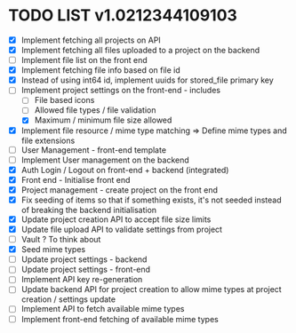 # TODO LIST v1.0212344109103

- [x] Implement fetching all projects on API
- [x] Implement fetching all files uploaded to a project on the backend
- [ ] Implement file list on the front end
- [x] Implement fetching file info based on file id
- [x] Instead of using int64 id, implement uuids for stored_file primary key
- [ ] Implement project settings on the front-end - includes
  - [ ] File based icons
  - [ ] Allowed file types / file validation
  - [x] Maximum / minimum file size allowed
- [x] Implement file resource / mime type matching => Define mime types and file extensions
- [ ] User Management - front-end template
- [ ] Implement User management on the backend
- [x] Auth Login / Logout on front-end + backend (integrated)
- [x] Front end - Initialise front end
- [x] Project management - create project on the front end
- [x] Fix seeding of items so that if something exists, it's not seeded instead of breaking the backend initialisation
- [x] Update project creation API to accept file size limits
- [x] Update file upload API to validate settings from project
- [ ] Vault ? To think about
- [x] Seed mime types
- [ ] Update project settings - backend
- [ ] Update project settings - front-end
- [ ] Implement API key re-generation
- [ ] Update backend API for project creation to allow mime types at project creation / settings update
- [ ] Implement API to fetch available mime types
- [ ] Implement front-end fetching of available mime types
